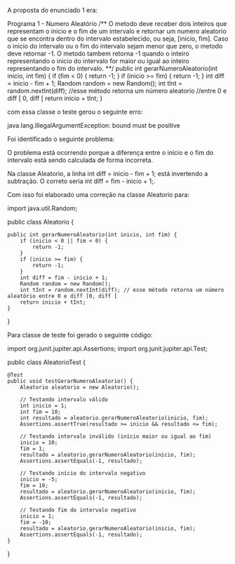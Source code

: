 A proposta do enunciado 1 era:

Programa 1 - Numero Aleatório /**
O metodo deve receber dois inteiros que representam o inicio e o fim de um intervalo e retornar um numero aleatorio que se encontra dentro do intervalo estabelecido, ou seja, [inicio, fim].
Caso o inicio do intervalo ou o fim do intervalo sejam menor que zero, o metodo deve retornar -1. O metodo tambem retorna -1 quando o inteiro representando o inicio do intervalo for maior ou igual ao inteiro representando o fim do intervalo.
**/
public int gerarNumeroAleatorio(int inicio, int fim) {
if (fim < 0) { return -1;
}
if (inicio >= fim) { return -1;
}
int diff = inicio - fim + 1;
Random random = new Random();
int tInt = random.nextInt(diff); //esse método retorna um número aleatorio //entre 0 e diff [ 0, diff [
return inicio + tInt; }

com essa classe o teste gerou o seguinte erro:

java.lang.IllegalArgumentException: bound must be positive

Foi identificado o seguinte problema:

O problema está ocorrendo porque a diferença entre o início e o fim do intervalo está sendo calculada de forma incorreta.

Na classe Aleatorio, a linha int diff = inicio - fim + 1; está invertendo a subtração. O correto seria int diff = fim - inicio + 1;.

Com isso foi elaborado uma correção na classe Aleatorio para:

import java.util.Random;

public class Aleatorio {

    public int gerarNumeroAleatorio(int inicio, int fim) {
        if (inicio < 0 || fim < 0) {
            return -1;
        }
        if (inicio >= fim) {
            return -1;
        }
        int diff = fim - inicio + 1;
        Random random = new Random();
        int tInt = random.nextInt(diff); // esse método retorna um número aleatório entre 0 e diff [0, diff [
        return inicio + tInt;
    }
}

Para classe de teste foi gerado o seguinte código:

import org.junit.jupiter.api.Assertions;
import org.junit.jupiter.api.Test;

public class AleatorioTest {

    @Test
    public void testGerarNumeroAleatorio() {
        Aleatorio aleatorio = new Aleatorio();

        // Testando intervalo válido
        int inicio = 1;
        int fim = 10;
        int resultado = aleatorio.gerarNumeroAleatorio(inicio, fim);
        Assertions.assertTrue(resultado >= inicio && resultado <= fim);

        // Testando intervalo inválido (início maior ou igual ao fim)
        inicio = 10;
        fim = 1;
        resultado = aleatorio.gerarNumeroAleatorio(inicio, fim);
        Assertions.assertEquals(-1, resultado);

        // Testando início do intervalo negativo
        inicio = -5;
        fim = 10;
        resultado = aleatorio.gerarNumeroAleatorio(inicio, fim);
        Assertions.assertEquals(-1, resultado);

        // Testando fim do intervalo negativo
        inicio = 1;
        fim = -10;
        resultado = aleatorio.gerarNumeroAleatorio(inicio, fim);
        Assertions.assertEquals(-1, resultado);
    }
}


